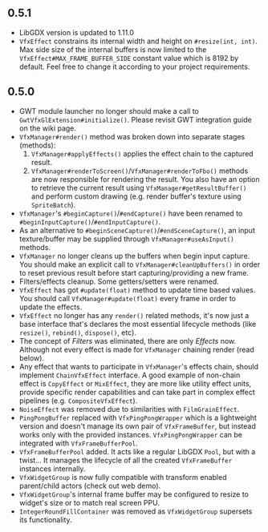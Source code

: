 ## 0.5.1

- LibGDX version is updated to 1.11.0
- `VfxEffect` constrains its internal width and height on `#resize(int, int)`.
Max side size of the internal buffers is now limited to the `VfxEffect#MAX_FRAME_BUFFER_SIDE` constant value which is 8192 by default.
Feel free to change it according to your project requirements.

## 0.5.0

- GWT module launcher no longer should make a call to `GwtVfxGlExtension#initialize()`. 
Please revisit GWT integration guide on the wiki page.
- `VfxManager#render()` method was broken down into separate stages (methods):
    1. `VfxManager#applyEffects()` applies the effect chain to the captured result.
    2. `VfxManager#renderToScreen()`/`VfxManager#renderToFbo()` methods are now responsible for rendering the result. 
    You also have an option to retrieve the current result using `VfxManager#getResultBuffer()` and perform custom drawing (e.g. render buffer's texture using `SpriteBatch`).
- `VfxManager`'s `#beginCapture()`/`#endCapture()` have been renamed to `#beginInputCapture()`/`#endInputCapture()`.
- As an alternative to `#beginSceneCapture()`/`#endSceneCapture()`, 
an input texture/buffer may be supplied through `VfxManager#useAsInput()` methods.
- `VfxManager` no longer cleans up the buffers when begin input capture. 
You should make an explicit call to `VfxManager#cleanUpBuffers()` 
in order to reset previous result before start capturing/providing a new frame.
- Filters/effects cleanup. Some getters/setters were renamed.
- `VfxEffect` has got `#update(float)` method to update time based values. You should call `VfxManager#update(float)` every frame in order to update the effects.
- `VfxEffect` no longer has any `render()` related methods, it's now just a base interface that's declares the most essential lifecycle methods (like `resize()`, `rebind()`, `dispose()`, etc).
- The concept of _Filters_ was eliminated, there are only _Effects_ now. Although not every effect is made for `VfxManager` chaining render (read below).
- Any effect that wants to participate in `VfxManager`'s effects chain, should implement `ChainVfxEffect` interface. A good example of non-chain effect is `CopyEffect` or `MixEffect`, they are more like utility effect units, provide specific render capabilities and can take part in complex effect pipelines (e.g. `CompositeVfxEffect`).
- `NoiseEffect` was removed due to similarities with `FilmGrainEffect`.
- `PingPongBuffer` replaced with `VfxPingPongWrapper` which is a lightweight version and doesn't manage its own pair of `VfxFrameBuffer`, but instead works only with the provided instances.
`VfxPingPongWrapper` can be integrated with `VfxFrameBufferPool`.
- `VfxFrameBufferPool` added. It acts like a regular LibGDX `Pool`, but with a twist... It manages the lifecycle of all the created `VfxFrameBuffer` instances internally.
- `VfxWidgetGroup` is now fully compatible with transform enabled parent/child actors (check out web demo).
- `VfxWidgetGroup`'s internal frame buffer may be configured to resize to widget's size or to match real screen PPU.
- `IntegerRoundFillContainer` was removed as `VfxWidgetGroup` supersets its functionality.
